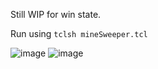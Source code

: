 Still WIP for win state.

Run using `tclsh mineSweeper.tcl`

![image](https://github.com/SpartanApple/tcltkMinesweeper/assets/29965321/62687b70-bca8-4032-8f15-5eb089728e27)
![image](https://github.com/SpartanApple/tcltkMinesweeper/assets/29965321/0ccb508e-3961-4104-b1ee-754a68c5e12c)
